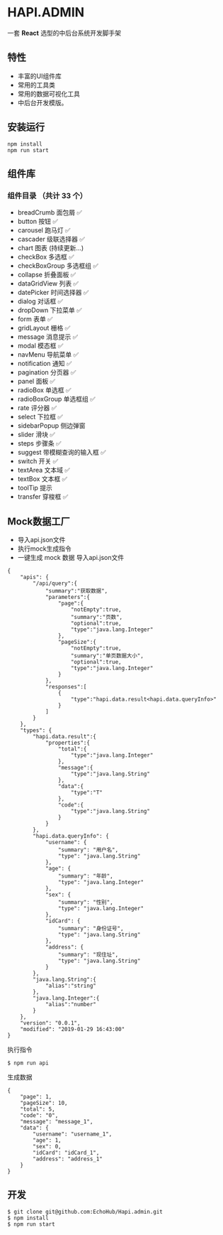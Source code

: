 # HAPI.ADMIN 
一套 **React** 选型的中后台系统开发脚手架
## 特性
- 丰富的UI组件库
- 常用的工具类
- 常用的数据可视化工具
- 中后台开发模版。
## 安装运行
```
npm install 
npm run start
```
## 组件库
### 组件目录 （共计 33 个）
- breadCrumb 面包屑 ✅
- button 按钮 ✅
- carousel 跑马灯 ✅
- cascader 级联选择器 ✅
- chart 图表 (持续更新...)
- checkBox 多选框 ✅
- checkBoxGroup 多选框组 ✅
- collapse 折叠面板 ✅
- dataGridView 列表 ✅
- datePicker 时间选择器 ✅
- dialog 对话框 ✅
- dropDown 下拉菜单 ✅
- form 表单 ✅
- gridLayout 栅格 ✅
- message 消息提示 ✅
- modal 模态框 ✅
- navMenu 导航菜单 ✅
- notification 通知 ✅
- pagination 分页器 ✅
- panel 面板 ✅
- radioBox 单选框 ✅
- radioBoxGroup 单选框组 ✅
- rate 评分器 ✅
- select 下拉框 ✅
- sidebarPopup 侧边弹窗 
- slider 滑块 ✅
- steps 步骤条 ✅
- suggest 带模糊查询的输入框 ✅
- switch 开关 ✅
- textArea 文本域 ✅
- textBox 文本框 ✅
- toolTip 提示 
- transfer 穿梭框 ✅
## Mock数据工厂

- 导入api.json文件
- 执行mock生成指令
- 一键生成 mock 数据
导入api.json文件
```
{
    "apis": {
        "/api/query":{
			"summary":"获取数据",
			"parameters":{
				"page":{
					"notEmpty":true,
					"summary":"页数",
					"optional":true,
					"type":"java.lang.Integer"
                },
                "pageSize":{
					"notEmpty":true,
					"summary":"单页数据大小",
					"optional":true,
					"type":"java.lang.Integer"
				}
			},
			"responses":[
				{
					"type":"hapi.data.result<hapi.data.queryInfo>"
				}
			]
        }
    },
    "types": {
        "hapi.data.result":{
			"properties":{
				"total":{
					"type":"java.lang.Integer"
				},
				"message":{
					"type":"java.lang.String"
				},
				"data":{
					"type":"T"
				},
				"code":{
					"type":"java.lang.String"
				}
			}
        },
        "hapi.data.queryInfo": {
			"username": {
				"summary": "用户名",
				"type": "java.lang.String"
			},
			"age": {
				"summary": "年龄",
				"type": "java.lang.Integer"
			},
			"sex": {
				"summary": "性别",
				"type": "java.lang.Integer"
			},
			"idCard": {
				"summary": "身份证号",
				"type": "java.lang.String"
			},
			"address": {
				"summary": "现住址",
				"type": "java.lang.String"
			}
        },
        "java.lang.String":{
			"alias":"string"
        },
        "java.lang.Integer":{
			"alias":"number"
		}
    },
    "version": "0.0.1",
    "modified": "2019-01-29 16:43:00"
}
```
执行指令
```
$ npm run api
```
生成数据
```
{
    "page": 1,
    "pageSize": 10,
    "total": 5,
    "code": "0",
    "message": "message_1",
    "data": {
        "username": "username_1",
        "age": 1,
        "sex": 0,
        "idCard": "idCard_1",
        "address": "address_1"
    }
}
```
## 开发
```
$ git clone git@github.com:EchoHub/Hapi.admin.git
$ npm install
$ npm run start
```


